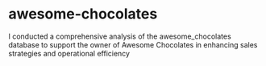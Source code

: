 # awesome-chocolates
I conducted a comprehensive analysis of the awesome_chocolates database to support the owner of Awesome Chocolates in enhancing sales strategies and operational efficiency
